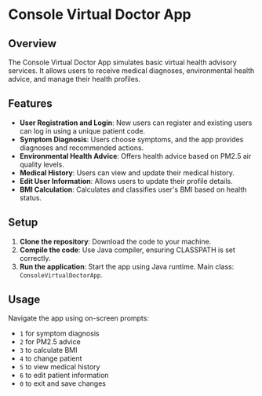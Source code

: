 # Console Virtual Doctor App

## Overview
The Console Virtual Doctor App simulates basic virtual health advisory services. It allows users to receive medical diagnoses, environmental health advice, and manage their health profiles.

## Features
- **User Registration and Login**: New users can register and existing users can log in using a unique patient code.
- **Symptom Diagnosis**: Users choose symptoms, and the app provides diagnoses and recommended actions.
- **Environmental Health Advice**: Offers health advice based on PM2.5 air quality levels.
- **Medical History**: Users can view and update their medical history.
- **Edit User Information**: Allows users to update their profile details.
- **BMI Calculation**: Calculates and classifies user's BMI based on health status.

## Setup
1. **Clone the repository**: Download the code to your machine.
2. **Compile the code**: Use Java compiler, ensuring CLASSPATH is set correctly.
3. **Run the application**: Start the app using Java runtime. Main class: `ConsoleVirtualDoctorApp`.

## Usage
Navigate the app using on-screen prompts:
- `1` for symptom diagnosis
- `2` for PM2.5 advice
- `3` to calculate BMI
- `4` to change patient
- `5` to view medical history
- `6` to edit patient information
- `0` to exit and save changes
